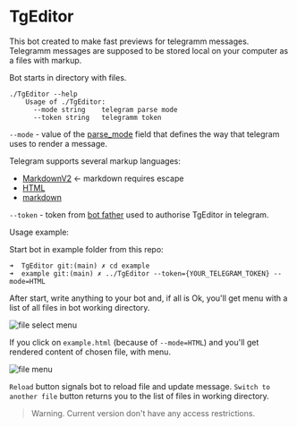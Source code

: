 # TgEditor

This bot created to make fast previews for telegramm messages. Telegramm messages are supposed to be stored local on your computer as a files with markup. 

Bot starts in directory with files. 

```
./TgEditor --help
    Usage of ./TgEditor:
      --mode string    telegram parse mode
      --token string   telegramm token
```

```--mode``` - value of the [parse_mode](https://core.telegram.org/bots/api#sendmessage) field that defines the way that telegram uses to render a message.  

Telegram supports several markup languages:
- [MarkdownV2](https://core.telegram.org/bots/api#markdownv2-style) <- markdown requires escape 
- [HTML](https://core.telegram.org/bots/api#html-style)
- [markdown](https://core.telegram.org/bots/api#markdown-style)

```--token``` - token from [bot father](https://core.telegram.org/bots/features#botfather) used to authorise TgEditor in telegram.

Usage example: 

Start bot in example folder from this repo:
```
➜  TgEditor git:(main) ✗ cd example
➜  example git:(main) ✗ ../TgEditor --token={YOUR_TELEGRAM_TOKEN} --mode=HTML
```

After start, write anything to your bot and, if all is Ok, you'll get menu with a list of all files in bot working directory.

![file select menu](/docs/images/file_select_menu.png?raw=true)

If you click on ```example.html``` (because of ```--mode=HTML```) and you'll get rendered content of chosen file, with menu.   

![file menu](/docs/images/file_menu.png?raw=true)

```Reload``` button signals bot to reload file and update message. 
```Switch to another file``` button returns you to the list of files in working directory. 

> Warning. Current version don't have any access restrictions. 